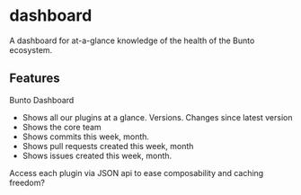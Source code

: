# dashboard
A dashboard for at-a-glance knowledge of the health of the Bunto ecosystem.

## Features

Bunto Dashboard

- Shows all our plugins at a glance. Versions. Changes since latest version
- Shows the core team
- Shows commits this week, month.
- Shows pull requests created this week, month
- Shows issues created this week, month.

Access each plugin via JSON api to ease composability and caching freedom?
